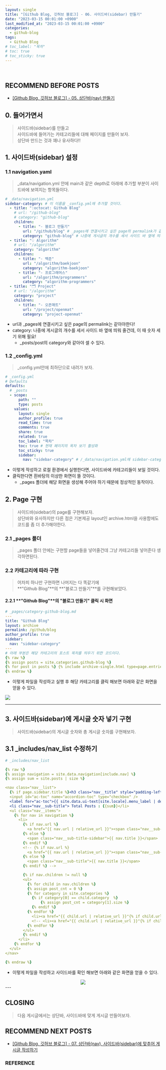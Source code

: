```yaml
---
layout: single
title: "[Github Blog, 깃허브 블로그] - 06. 사이드바(sidebar) 만들기"
date: "2023-03-15 00:01:00 +0900"
last_modified_at: "2023-03-15 00:01:00 +0900"
categories:
  - github-blog
tags:
  - Github Blog
# toc_label: "목차"
# toc: true
# toc_sticky: true
---
```


<br/>

## RECOMMEND BEFORE POSTS

- [[Github Blog, 깃허브 블로그] - 05. 상단바(nav) 만들기][github-blog-05]

## 0. 들어가면서

> 사이드바(sidebar)를 만들고 <br> 사이드바에 들어가는 카테고리들에 대해 페이지를 만들어 보자. <br> 상단바 만드는 것과 꽤나 유사하다!!

## 1. 사이드바(sidebar) 설정

### 1.1 navigation.yaml

> \_data/navigation.yml 안에 main과 같은 depth로 아래에 추가할 부분이 사이드바에 보여지는 항목들이다.

```yml
# _data/navigation.yml
sidebar-category: # 이 이름을 _config.yml에 추가할 것이다.
  - title: ":octocat: Github Blog"
    # url: "/github-blog"
    # category: "github-blog"
    children:
      - title: "- 블로그 만들기"
        url: "/github/blog" # _pages에 연결시키고 싶은 page의 permalink가 같아야한다!
        category: "github-blog" # 나중에 게시글의 개수를 세서 사이드 바 옆에 띄워 줄건데, 이 때 숫자 세기 위해 필요!
  - title: "💡 Algorithm"
    # url: "/algorithm"
    category: "algorithm"
    children:
      - title: "- 백준"
        url: "/algorithm/baekjoon"
        category: "algorithm-baekjoon"
      - title: "- 프로그래머스"
        url: "/algorithm/programmers"
        category: "algorithm-programmers"
  - title: "🗂️ Project"
    # url: "/algorithm"
    category: "project"
    children:
      - title: "- 오픈매트"
        url: "/project/openmat"
        category: "project-openmat"
```

- url과 \_pages에 연결시키고 싶은 page의 permalink는 같아야한다!
- category: 나중에 게시글의 개수를 세서 사이드 바 옆에 띄워 줄건데, 이 때 숫자 세기 위해 필요!
  - \_posts/post의 category와 같아야 셀 수 있다.

### 1.2 \_config.yml

> \_config.yml안에 최하단으로 내려가 보자.

```yml
# _config.yml
# Defaults
defaults:
  # _posts
  - scope:
      path: ""
      type: posts
    values:
      layout: single
      author_profile: true
      read_time: true
      comments: true
      share: true
      related: true
      toc_label: "목차"
      toc: true # 현재 페이지의 목차 보기 활성화
      toc_sticky: true
      sidebar:
        nav: "sidebar-category" # /_data/navigation.yml에 sidebar-category의 내용을 정의
```

- 이렇게 작성하고 로컬 환경에서 실행한다면, 사이드바에 카테고리들이 보일 것이다.
- 클릭한다면 흰바탕의 이상한 화면이 뜰 것이다.
  - \_pages 폴더에 해당 화면을 생성해 주어야 하기 때문에 정상적인 동작이다.

## 2. Page 구현

> 사이드바(sidebar)의 page를 구현해보자. <br> 상단바와 유사하지만 다른 점은 기본제공 layout인 archive.html을 사용함에도 코드를 좀 더 추가해야한다.

### 2.1 \_pages 폴더

> \_pages 폴더 안에는 구현할 page들을 넣어줄건데 그냥 카테고리들 넣어준다 생각하면된다.

### 2.2 카테고리에 따라 구현

> 어차피 하나만 구현하면 나머지는 다 똑같기에 <br> **"Github Blog"**의 **"블로그 만들기"**를 구현해보았다.

#### 2.2.1 **"Github Blog"**의 **"블로그 만들기"** 클릭 시 화면

```yml
# _pages/category-github-blog.md
---
title: "Github Blog"
layout: archive
permalink: /github/blog
author_profile: true
sidebar:
  nav: "sidebar-category"
---
# 아래 부분은 해당 카테고리의 포스트 목차를 띄우기 위한 코드이다.
{% raw %}
{% assign posts = site.categories.github-blog %}
{% for post in posts %} {% include archive-single.html type=page.entries_layout %} {% endfor %}
{% endraw %}
```

- 이렇게 파일을 작성하고 실행 후 해당 카테고리를 클릭 해보면 아래와 같은 화면을 얻을 수 있다.

![](/images/github-blog/2023-03-14-github-blog-06-sidebar-img-01.png)

---

## 3. 사이드바(sidebar)에 게시글 숫자 넣기 구현

> 사이드바(sidebar)의 게시글 숫자와 총 게시글 숫자를 구현해보자.

## 3.1 \_includes/nav_list 수정하기

```yml
# _includes/nav_list

{% raw %}
{% assign navigation = site.data.navigation[include.nav] %}
{% assign sum = site.posts | size %}

<nav class="nav__list">
  {% if page.sidebar.title %}<h3 class="nav__title" style="padding-left: 0;">{{ page.sidebar.title }}</h3>{% endif %}
  <input id="ac-toc" name="accordion-toc" type="checkbox" />
  <label for="ac-toc">{{ site.data.ui-text[site.locale].menu_label | default: "Toggle Menu" }}</label>
  <li class="nav__sub-title"> Total Posts : {{sum}}</li>
  <ul class="nav__items">
    {% for nav in navigation %}
      <li>
        {% if nav.url %}
          <a href="{{ nav.url | relative_url }}"><span class="nav__sub-title-sidebar">{{ nav.title }}</span></a>
        {% else %}
          <span class="nav__sub-title-sidebar">{{ nav.title }}</span>
        {% endif %}
        <!-- {% if nav.url %}
          <a href="{{ nav.url | relative_url }}"><span class="nav__sub-title">{{ nav.title }}</span></a>
        {% else %}
          <span class="nav__sub-title">{{ nav.title }}</span>
        {% endif %} -->

        {% if nav.children != null %}
        <ul>
          {% for child in nav.children %}
          {% assign post_cnt = 0 %}
          {% for category in site.categories %}
            {% if category[0] == child.category  %}
                {% assign post_cnt = category[1].size %}
            {% endif %}
          {% endfor %}
            <li><a href="{{ child.url | relative_url }}"{% if child.url == page.url %} class="active"{% endif %}>{{ child.title }}({{ post_cnt }})</a></li>
            <!-- <li><a href="{{ child.url | relative_url }}"{% if child.url == page.url %} class="active"{% endif %}>{{ child.title }}</a></li> -->
          {% endfor %}
        </ul>
        {% endif %}
      </li>
    {% endfor %}
  </ul>
</nav>

{% endraw %}
```

- 이렇게 파일을 작성하고 사이드바를 확인 해보면 아래와 같은 화면을 얻을 수 있다.

<center>
<img src="/images/github-blog/2023-03-14-github-blog-06-sidebar-img-02.png">
</center>
---

## CLOSING

> 다음 게시글에서는 상단바, 사이드바에 맞게 게시글 만들어보자.

## RECOMMEND NEXT POSTS

- [[Github Blog, 깃허브 블로그] - 07. 상단바(nav), 사이드바(sidebar)에 맞추어 게시글 작성하기][github-blog-07]

[github-blog-05]: https://feelincoding.github.io/github-blog/github-blog-05-nav/
[github-blog-07]: https://feelincoding.github.io/github-blog/github-blog-06-sidebar/

### REFERENCE
